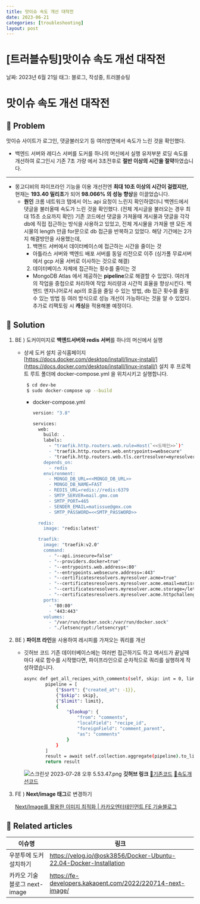 ```yaml
---
title: 맛이슈 속도 개선 대작전
date: 2023-06-21
categories: [troubleshooting]
layout: post
---
```


# [트러블슈팅]맛이슈 속도 개선 대작전

날짜: 2023년 6월 21일
태그: 블로그, 작성중, 트러블슈팅

# 맛이슈 속도 개선 대작전

## 🤔 Problem

맛이슈 사이트가 로그인, 댓글불러오기 등 여러방면에서 속도가 느린 것을 확인했다.

- 백엔드 서버와 레디스 서버를 도커를 하나의 머신에서 실행
  유저부분 로딩 속도를 개선하여 로그인시 기존 7초 가량 에서 3초전후로 **절반 이상의 시간을 절약**하였습니다.

---

- 몽고디비의 파이프라인 기능을 이용
  개선전엔 **최대 10초 이상의 시간이 걸렸지만,** 현재는 **193.40 밀리초**가 되어 **98.066% 의 성능 향상**을 이끌었습니다.
  - **원인**
    크롬 네트워크 탭에서 어느 api 요청이 느린지 확인하였더니 백엔드에서 댓글을 불러올때 속도가 느린 것을 확인했다. (전체 게시글을 불러오는 경우 최대 15초 소요까지 확인)
    기존 코드에선 댓글을 가져올때 게시물과 댓글을 각각 db에 직접 접근하는 방식을 사용하고 있었고, 전체 게시물을 가져올 땐 모든 게시물의 length 만큼 for문으로 db 접근을 반복하고 있었다.
    해당 기간에는 2가지 해결방안을 사용했는데,
    1. 백엔드 서버에서 데이터베이스에 접근하는 시간을 줄이는 것
    - 아틀라스 서버와 백엔드 배포 서버를 동일 리전으로 이주 (싱가폴 무료서버에서 gcp 서울 서버로 이사하는 것으로 해결)
    2. 데이터베이스 자체에 접근하는 횟수를 줄이는 것
    - MongoDB Atlas 에서 제공하는 **pipeline**으로 해결할 수 있었다.
      여러개의 작업을 중첩으로 처리하여 작업 처리량과 시간적 효율을 향상시킨다.
    백엔드 엔지니어로서 api의 호출을 줄일 수 있는 방법, db 접근 횟수를 줄일 수 있는 방법 등 여러 방식으로 성능 개선이 가능하다는 것을 알 수 있었다.
    추가로 리팩토링 시 **캐싱**을 적용해볼 예정이다.

## 🌱 Solution

1. BE ) 도커이미지로 **백엔드서버와 redis 서버**를 하나의 머신에서 실행
   - 상세
     도커 설치 공식홈페이지
     [https://docs.docker.com/desktop/install/linux-install/](https://docs.docker.com/desktop/install/linux-install/)
     설치 후 프로젝트 루트 폴더에 docker-compose.yml 을 위치시키고 실행합니다.
     ```bash
      $ cd dev-be
      $ sudo docker-compose up --build
     ```
     - docker-compose.yml
       ```bash
       version: "3.8"

       services:
         web:
           build: .
           labels:
             - "traefik.http.routers.web.rule=Host(`<<도메인>>`)"
             - "traefik.http.routers.web.entrypoints=websecure"
             - "traefik.http.routers.web.tls.certresolver=myresolver"
           depends_on:
             - redis
           environment:
             - MONGO_DB_URL=<<MONGO_DB_URL>>
             - MONGO_DB_NAME=FAST
             - REDIS_URL=redis://redis:6379
             - SMTP_SERVER=mail.gmx.com
             - SMTP_PORT=465
             - SENDER_EMAIL=matissue@gmx.com
             - SMTP_PASSWORD=<<SMTP_PASSWORD>>

         redis:
           image: "redis:latest"

         traefik:
           image: "traefik:v2.0"
           command:
             - "--api.insecure=false"
             - "--providers.docker=true"
             - "--entrypoints.web.address=:80"
             - "--entrypoints.websecure.address=:443"
             - "--certificatesresolvers.myresolver.acme=true"
             - "--certificatesresolvers.myresolver.acme.email=matissue@gmx.com"
             - "--certificatesresolvers.myresolver.acme.storage=/letsencrypt/acme.json"
             - "--certificatesresolvers.myresolver.acme.httpchallenge.entrypoint=web"
           ports:
             - "80:80"
             - "443:443"
           volumes:
             - "/var/run/docker.sock:/var/run/docker.sock"
             - "./letsencrypt:/letsencrypt"

       ```
2. BE ) **파이프 라인**을 사용하여 레시피를 가져오는 쿼리를 개선
   - 깃허브 코드
     기존 데이터베이스에는 여러번 접근하기도 하고 메서드가 끝날때마다 새로 함수를 시작했다면, 파이프라인으로 순차적으로 쿼리를 실행하게 작성하였습니다.
     ```bash
     async def get_all_recipes_with_comments(self, skip: int = 0, limit: int = 160):
             pipeline = [
                 {"$sort": {"created_at": -1}},
                 {"$skip": skip},
                 {"$limit": limit},
                 {
                     "$lookup": {
                         "from": "comments",
                         "localField": "recipe_id",
                         "foreignField": "comment_parent",
                         "as": "comments"
                     }
                 }
             ]
             result = await self.collection.aggregate(pipeline).to_list(length=None)
             return result
     ```
     ![스크린샷 2023-07-28 오후 5.53.47.png](%5B%E1%84%90%E1%85%B3%E1%84%85%E1%85%A5%E1%84%87%E1%85%B3%E1%86%AF%E1%84%89%E1%85%B2%E1%84%90%E1%85%B5%E1%86%BC%5D%E1%84%86%E1%85%A1%E1%86%BA%E1%84%8B%E1%85%B5%E1%84%89%E1%85%B2%20%E1%84%89%E1%85%A9%E1%86%A8%E1%84%83%E1%85%A9%20%E1%84%80%E1%85%A2%E1%84%89%E1%85%A5%E1%86%AB%20%E1%84%83%E1%85%A2%E1%84%8C%E1%85%A1%E1%86%A8%E1%84%8C%E1%85%A5%E1%86%AB%208429d2c4babd41b08a9601d298eaee86/%25E1%2584%2589%25E1%2585%25B3%25E1%2584%258F%25E1%2585%25B3%25E1%2584%2585%25E1%2585%25B5%25E1%2586%25AB%25E1%2584%2589%25E1%2585%25A3%25E1%2586%25BA_2023-07-28_%25E1%2584%258B%25E1%2585%25A9%25E1%2584%2592%25E1%2585%25AE_5.53.47.png)
     **깃허브 링크**
     [🔗기존코드](https://github.com/YubinShin/matissue-BE/blob/8766a33fedae29baa51fd6de711bf41033d1fe74/dao/recipe_dao.py)
     [🔗속도개선코드](https://github.com/YubinShin/matissue-BE/blob/2b0e8c1a4e1dfa4032e8ea56b33f324bd5d33116/dao/recipe_dao.py)
3. FE ) **Next/image 태그**로 변경하기

   [Next/Image를 활용한 이미지 최적화 | 카카오엔터테인먼트 FE 기술블로그](https://fe-developers.kakaoent.com/2022/220714-next-image/)

## 📎 Related articles

| 이슈명                        | 링크                                                              |
| ----------------------------- | ----------------------------------------------------------------- |
| 우분투에 도커 설치하기        | https://velog.io/@osk3856/Docker-Ubuntu-22.04-Docker-Installation |
| 카카오 기술 블로그 next-image | https://fe-developers.kakaoent.com/2022/220714-next-image/        |
